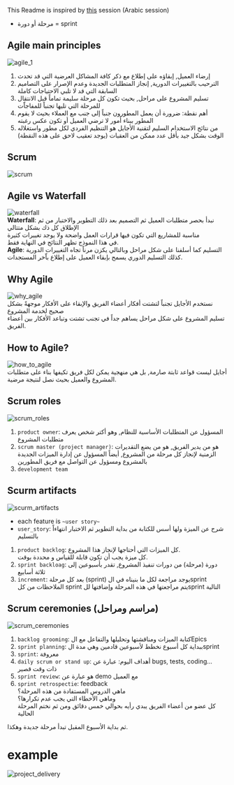 This Readme is inspired by [this](https://www.youtube.com/watch?v=xb7AD9u1sNU&list=WL&index=57) session (Arabic session) 

* مرحلة أو دورة = sprint

## Agile main principles
![agile_1](./images/agile_1.png)</br>
1. إرضاء العميل, إبقاؤه على إطلاع مع ذكر كافة المشاكل العرضية التي قد تحدث
2. الترحيب بالتغييرات الدورية, إنجاز المتطلبات الجديدة وعدم الإصرار على التصاميم السابقة التي قد لا تلبي الاحتياجات كاملة
3. تسليم المشروع على مراحل, بحيث تكون كل مرحلة سليمة تماماً قبل الانتقال للمرحلة التي تليها تجنباً للمفاجاّت
4. أهم نقطة: ضرورة أن يعمل المطورون جنباً إلى جنب مع العملاء بحيث لا يقوم المطور ببناء أمور لا ترضي العميل أو تكون عكس رغبته
5. من نتائج الاستخدام السليم لتقنية الأجايل هو التنظيم الفردي لكل مطور واستغلاله الوقت بشكل جيد بأقل عدد ممكن من العقبات
(يوجد تعقيب لاحق على هذه النقطة)

## Scrum
![scrum](./images/agile_2.png)</br>

## Agile vs Waterfall
![waterfall](./images/agile_3.png)</br>
<b>Waterfall</b>: نبدأ بحصر متطلبات العميل ثم التصميم بعد ذلك التطوير والاختبار من ثم الإطلاق كل ذك بشكل متتالي</br>
مناسبة للمشاريع التي تكون فيها قرارات العمل واضحة ولا يوجد تغييرات كثيرة</br>
في هذا النموذج تظهر النتائج في النهاية فقط.</br>
<b>Agile</b>: التسليم كما أسلفنا على شكل مراحل وبالتالي يكزن مرناً تجاه التغييرات الدورية</br>
كذلك التسليم الدوري يسمح بإبقاء العميل على إطلاع باّخر المستجدات.</br>

## Why Agile
![why_agile](./images/agile_4.png)</br>
نستخدم الأجايل تجنباً لتشتت أفكار أعضاء الفريق والإبقاء على الأفكار موجهةً بشكل صحيح لخدمة المشروع</br>
تسليم المشروع على شكل مراحل يساهم جداً في تجنب تشتت وتباعد الأفكار بين أعضاء الفريق.</br>

## How to Agile?
![how_to_agile](./images/agile_5.png)</br>
أجايل ليست قواعد ثابتة صارمة, بل هي منهجية يمكن لكل فريق تكيفها بناء على متطلبات المشروع والعميل بحيث نصل لنتيجة مرضية.

## Scrum roles
![scrum_roles](./images/agile_6.png)</br>
1. `product owner`: المسؤول عن المتطلبات الأساسية للنظام, وهو أكتر شخص يعرف متطلبات المشروع
2. `scrum master (project manager)`: هو من يدير الفريق, هو من يضع التقديرات الزمنية لإنجاز كل مرحلة من المشروع, أيضاً المسؤول عن إدارة الميزات الجديدة بالمشروع ومسؤول عن التواصل مع فريق المطورين
3. `development team`

## Scurm artifacts
![scurm_artifacts](./images/agile_7.png)</br>
- each feature is `~user story~`
- `user_story`: شرح عن الميزة ولها أسس للكتابة من بداية التطوير ثم الاختبار انتهاءاً بالتسليم
1. `product backlog`: كل الميزات التي أحتاجها لإنجاز هذا المشروع.</br>
كل ميزة يجب أن تكون قابلة للقياس و محددة بوقت.</br>
2. `sprint backloag`: دورة (مرحلة) من دورات تنفيذ المشروع, تقدر بأسبوعين إلى ثلاثة أسابيع
3. `increment`: بعد كل مرحلة (sprint) يوجد مراجعة لكل ما بنيناه في الsprint</br>
الملاحظات من كل sprint يتم مراجعتها في هذه المرحلة وإضافتها للsprint التالية</br>

## Scrum ceremonies (مراسم ومراحل)
![scrum_ceremonies](./images/agile_8.png)</br>
1. `backlog grooming`: كتابة الميزات ومناقشتها وتحليلها والتفاعل مع الEpics
2. `sprint planning`: ببداية كل أسبوع نخطط لأسبوعين قادمين وهي مدة الsprint 
3. `sprint`: معروفة
4. `daily scrum or stand up`: أهداف اليوم: عبارة عن bugs, tests, coding...</br>
ذات وقت قصير
5. `sprint review`: هو عبارة عن demo مع العميل
6. `sprint retrospectie`: feedback</br>
ماهي الدروس المستفادة من هذه المرحلة؟</br>
وماهي الأخطاء التي يجب عدم تكرارها؟</br>
كل عضو من أعضاء الفريق يبدي رأيه بحوالي خمس دقائق ومن ثم نختم المرحلة الحالية</br>

ثم بداية الأسبوع المقبل تبدأ مرحلة جديدة وهكذا.

# example
![project_delivery](./images/agile_9.png)
